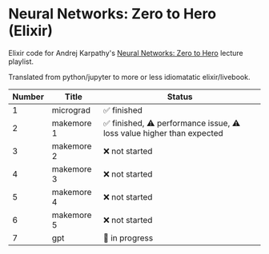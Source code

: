 # Neural Networks: Zero to Hero (Elixir)

Elixir code for Andrej Karpathy's [Neural Networks: Zero to Hero](https://www.youtube.com/playlist?list=PLAqhIrjkxbuWI23v9cThsA9GvCAUhRvKZ) lecture playlist.

Translated from python/jupyter to more or less idiomatatic elixir/livebook.

Number | Title | Status
-------|-------|-------
1 | micrograd  | ✅ finished 
2 | makemore 1 | ✅ finished, ⚠️ performance issue, ⚠️ loss value higher than expected 
3 | makemore 2 | ❌ not started
4 | makemore 3 | ❌ not started
5 | makemore 4 | ❌ not started
6 | makemore 5 | ❌ not started
7 | gpt        | 🚧 in progress
